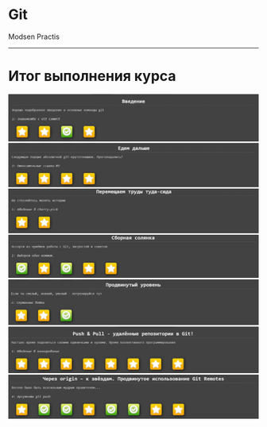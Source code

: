 # Git
Modsen Practis
___
# Итог выполнения курса
![](1.jpg)
![](2.jpg)
![](3.jpg)
![](4.jpg)
![](5.jpg)
![](6.jpg)
![](7.jpg)
